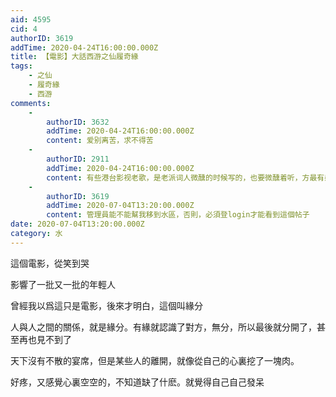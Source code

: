 ```yaml
---
aid: 4595
cid: 4
authorID: 3619
addTime: 2020-04-24T16:00:00.000Z
title: 【電影】大話西游之仙履奇緣
tags:
    - 之仙
    - 履奇緣
    - 西游
comments:
    -
        authorID: 3632
        addTime: 2020-04-24T16:00:00.000Z
        content: 爱别离苦，求不得苦
    -
        authorID: 2911
        addTime: 2020-04-24T16:00:00.000Z
        content: 有些港台影视老歌，是老派词人微醺的时候写的，也要微醺着听，方最有感觉。
    -
        authorID: 3619
        addTime: 2020-07-04T13:20:00.000Z
        content: 管理員能不能幫我移到水區，否則，必須登login才能看到這個帖子
date: 2020-07-04T13:20:00.000Z
category: 水
---
```


這個電影，從笑到哭

影響了一批又一批的年輕人

曾經我以爲這只是電影，後來才明白，這個叫緣分

人與人之間的關係，就是緣分。有緣就認識了對方，無分，所以最後就分開了，甚至再也見不到了

天下沒有不散的宴席，但是某些人的離開，就像從自己的心裏挖了一塊肉。

好疼，又感覺心裏空空的，不知道缺了什麽。就覺得自己自己發呆
